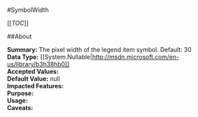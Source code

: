 #SymbolWidth

[[_TOC_]]

##About

**Summary:**  The pixel width of the legend item symbol. Default: 30   
**Data Type:** [[System.Nullable|http://msdn.microsoft.com/en-us/library/b3h38hb0]]  
**Accepted Values:**   
**Default Value:** null  
**Impacted Features:**   
**Purpose:**   
**Usage:**   
**Caveats:**   

